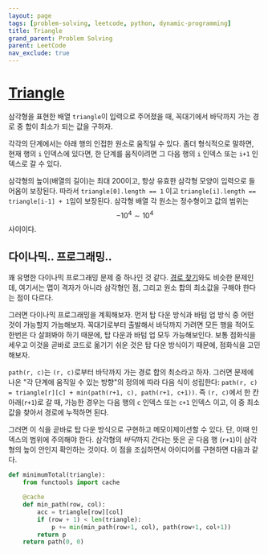 ```yaml
---
layout: page
tags: [problem-solving, leetcode, python, dynamic-programming]
title: Triangle
grand_parent: Problem Solving
parent: LeetCode
nav_exclude: true
---
```


# [Triangle](https://leetcode.com/problems/triangle/)

 삼각형을 표현한 배열 `triangle`이 입력으로 주어졌을 때, 꼭대기에서
 바닥까지 가는 경로 중 합이 최소가 되는 값을 구하자.

 각각의 단계에서는 아래 행의 인접한 원소로 움직일 수 있다. 좀더
 형식적으로 말하면, 현재 행의 `i` 인덱스에 있다면, 한 단계를
 움직이려면 그 다음 행의 `i` 인덱스 또는 `i+1` 인덱스로 갈 수 있다.

 삼각형의 높이(배열의 길이)는 최대 200이고, 항상 유효한 삼각형 모양이
 입력으로 들어옴이 보장된다. 따라서 `triangle[0].length == 1` 이고
 `triangle[i].length == triangle[i-1] + 1`임이 보장된다. 삼각형 배열
 각 원소는 정수형이고 값의 범위는 $$ -10^4 \sim 10^4 $$ 사이이다.

## 다이나믹.. 프로그래밍..

 꽤 유명한 다이나믹 프로그래밍 문제 중 하나인 것 같다. [경로
 찾기](../unique-paths)와도 비슷한 문제인데, 여기서는 맵이 격자가
 아니라 삼각형인 점, 그리고 원소 합의 최소값을 구해야 한다는 점이
 다르다.

 그러면 다이나믹 프로그래밍을 계획해보자. 먼저 탑 다운 방식과 바텀 업
 방식 중 어떤 것이 가능할지 가늠해보자. 꼭대기로부터 출발해서 바닥까지
 가려면 모든 행을 적어도 한번은 다 살펴봐야 하기 때문에, 탑 다운과
 바텀 업 모두 가능해보인다. 보통 점화식을 세우고 이것을 곧바로 코드로
 옮기기 쉬운 것은 탑 다운 방식이기 때문에, 점화식을 고민해보자.

 `path(r, c)`는 `(r, c)`로부터 바닥까지 가는 경로 합의 최소라고
 하자. 그러면 문제에 나온 "각 단계에 움직일 수 있는 방향"의 정의에
 따라 다음 식이 성립한다: `path(r, c) = triangle[r][c] + min(path(r+1,
 c), path(r+1, c+1))`. 즉 `(r, c)`에서 한 칸 아래(`r+1`)로 갈 때,
 가능한 경우는 다음 행의 `c` 인덱스 또는 `c+1` 인덱스 이고, 이 중 최소
 값을 찾아서 경로에 누적하면 된다.

 그러면 이 식을 곧바로 탑 다운 방식으로 구현하고 메모이제이션할 수
 있다. 단, 이때 인덱스의 범위에 주의해야 한다. 삼각형의 *바닥*까지
 간다는 뜻은 곧 다음 행 (`r+1`)이 삼각형의 높이 안인지 확인하는
 것이다. 이 점을 조심하면서 아이디어를 구현하면 다음과 같다.

```python
def minimumTotal(triangle):
    from functools import cache

    @cache
    def min_path(row, col):
        acc = triangle[row][col]
        if (row + 1) < len(triangle):
            p += min(min_path(row+1, col), path(row+1, col+1))
        return p
    return path(0, 0)
```
